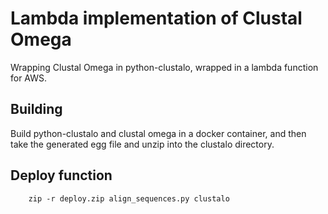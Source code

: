 # Lambda implementation of Clustal Omega

Wrapping Clustal Omega in python-clustalo, wrapped in a lambda function for AWS.

## Building

Build python-clustalo and clustal omega in a docker container, and then take the generated egg file and unzip into the clustalo directory.

## Deploy function
```
    zip -r deploy.zip align_sequences.py clustalo
```